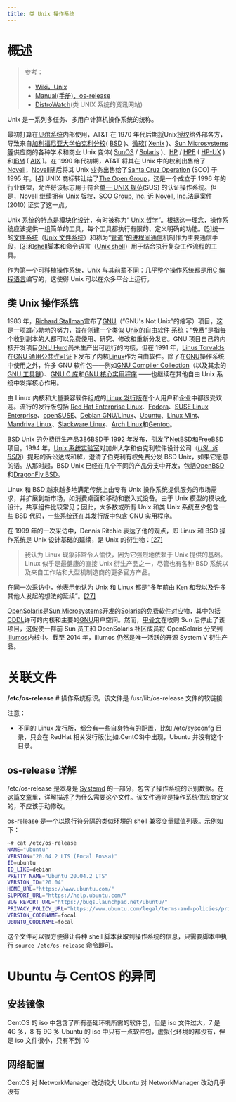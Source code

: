 ```yaml
---
title: 类 Unix 操作系统
---
```


# 概述

> 参考：
> - [Wiki，Unix](https://en.wikipedia.org/wiki/Unix)
> - [Manual(手册)，os-release](https://man7.org/linux/man-pages/man5/os-release.5.html)
> - [DistroWatch](https://distrowatch.com/)(类 UNIX 系统的资讯网站)

Unix 是一系列多任务、多用户计算机操作系统的统称。

最初打算在[贝尔系统](https://en.wikipedia.org/wiki/Bell_System)内部使用，AT\&T 在 1970 年代后期[将](https://en.wikipedia.org/wiki/License)Unix[授权](https://en.wikipedia.org/wiki/License)给外部各方，导致来自[加利福尼亚大学伯克利分校](https://en.wikipedia.org/wiki/University_of_California,_Berkeley)( [BSD](https://en.wikipedia.org/wiki/Berkeley_Software_Distribution) )、[微软](https://en.wikipedia.org/wiki/Microsoft)( [Xenix](https://en.wikipedia.org/wiki/Xenix) )、[Sun Microsystems 等](https://en.wikipedia.org/wiki/Sun_Microsystems)供应商的各种学术和商业 Unix 变体( [SunOS](https://en.wikipedia.org/wiki/SunOS) / [Solaris](<https://en.wikipedia.org/wiki/Solaris_(operating_system)>) )、[HP](https://en.wikipedia.org/wiki/Hewlett-Packard) / [HPE](https://en.wikipedia.org/wiki/Hewlett_Packard_Enterprise) ( [HP-UX](https://en.wikipedia.org/wiki/HP-UX) ) 和[IBM](https://en.wikipedia.org/wiki/IBM) ( [AIX](https://en.wikipedia.org/wiki/AIX) )。在 1990 年代初期，AT\&T 将其在 Unix 中的权利出售给了[Novell](https://en.wikipedia.org/wiki/Novell)，[Novell](https://en.wikipedia.org/wiki/Novell)随后将其 Unix 业务出售给了[Santa Cruz Operation](https://en.wikipedia.org/wiki/Santa_Cruz_Operation) (SCO) 于 1995 年。[\[4\]](https://en.wikipedia.org/wiki/Unix#cite_note-4) UNIX 商标转让给了[The Open Group](https://en.wikipedia.org/wiki/The_Open_Group)，这是一个成立于 1996 年的行业联盟，允许将该标志用于符合[单一 UNIX 规范](https://en.wikipedia.org/wiki/Single_UNIX_Specification)(SUS) 的认证操作系统。但是，Novell 继续拥有 Unix 版权，[SCO Group, Inc. 诉 Novell, Inc.](https://en.wikipedia.org/wiki/SCO_Group,_Inc._v._Novell,_Inc.)法庭案件 (2010) 证实了这一点。

Unix 系统的特点是[模块化设计](https://en.wikipedia.org/wiki/Modular_design)，有时被称为“ [Unix 哲学](https://en.wikipedia.org/wiki/Unix_philosophy)”。根据这一理念，操作系统应该提供一组简单的工具，每个工具都执行有限的、定义明确的功能。[\[5\]](https://en.wikipedia.org/wiki/Unix#cite_note-5)统一的[文件系统](https://en.wikipedia.org/wiki/Filesystem)（[Unix 文件系统](https://en.wikipedia.org/wiki/Unix_filesystem)）和称为“[管道](<https://en.wikipedia.org/wiki/Pipeline_(Unix)>)”[的进程间通信](https://en.wikipedia.org/wiki/Inter-process_communication)机制作为主要通信手段，[\[3\]](https://en.wikipedia.org/wiki/Unix#cite_note-Ritchie-3)和[shell](<https://en.wikipedia.org/wiki/Shell_(computing)>)脚本和命令语言（[Unix shell](https://en.wikipedia.org/wiki/Unix_shell)）用于结合执行复杂工作流程的工具。

作为第一个[可移植](https://en.wikipedia.org/wiki/Software_portability)操作系统，Unix 与其前辈不同：几乎整个操作系统都是用[C 编程语言](<https://en.wikipedia.org/wiki/C_(programming_language)>)编写的，这使得 Unix 可以在众多平台上运行。

## 类 Unix 操作系统

1983 年，[Richard Stallman](https://en.wikipedia.org/wiki/Richard_Stallman)宣布了[GNU](https://en.wikipedia.org/wiki/GNU)（“GNU's Not Unix”的缩写）项目，这是一项雄心勃勃的努力，旨在创建一个[类似 Unix](https://en.wikipedia.org/wiki/Unix-like)的[自由软件](https://en.wikipedia.org/wiki/Free_software) 系统；“免费”是指每个收到副本的人都可以免费使用、研究、修改和重新分发它。GNU 项目自己的内核开发项目[GNU Hurd](https://en.wikipedia.org/wiki/GNU_Hurd)尚未生产出可运行的内核，但在 1991 年，[Linus Torvalds](https://en.wikipedia.org/wiki/Linus_Torvalds)在[GNU 通用公共许可证](https://en.wikipedia.org/wiki/GNU_General_Public_License)下发布了内核[Linux](https://en.wikipedia.org/wiki/Linux_kernel)作为自由软件。除了在[GNU](https://en.wikipedia.org/wiki/GNU)操作系统中使用之外，许多 GNU 软件包——例如[GNU Compiler Collection](https://en.wikipedia.org/wiki/GNU_Compiler_Collection)（以及其余的[GNU 工具链](https://en.wikipedia.org/wiki/GNU_toolchain)）、[GNU C 库](https://en.wikipedia.org/wiki/Glibc)和[GNU 核心实用程序](https://en.wikipedia.org/wiki/Coreutils) ——也继续在其他自由 Unix 系统中发挥核心作用。

由 Linux 内核和大量兼容软件组成的[Linux 发行版](https://en.wikipedia.org/wiki/Linux_distribution)在个人用户和企业中都很受欢迎。流行的发行版包括 [Red Hat Enterprise Linux](https://en.wikipedia.org/wiki/Red_Hat_Enterprise_Linux)、[Fedora](<https://en.wikipedia.org/wiki/Fedora_(operating_system)>)、[SUSE Linux Enterprise](https://en.wikipedia.org/wiki/SUSE_Linux)、[openSUSE](https://en.wikipedia.org/wiki/OpenSUSE)、[Debian GNU/Linux](https://en.wikipedia.org/wiki/Debian)、[Ubuntu](<https://en.wikipedia.org/wiki/Ubuntu_(operating_system)>)、[Linux Mint](https://en.wikipedia.org/wiki/Linux_Mint)、[Mandriva Linux](https://en.wikipedia.org/wiki/Mandriva_Linux)、[Slackware Linux](https://en.wikipedia.org/wiki/Slackware_Linux)、[Arch Linux](https://en.wikipedia.org/wiki/Arch_Linux)和[Gentoo](https://en.wikipedia.org/wiki/Gentoo_Linux)。

[BSD](https://en.wikipedia.org/wiki/BSD) Unix 的免费衍生产品[386BSD](https://en.wikipedia.org/wiki/386BSD)于 1992 年发布，引发了[NetBSD](https://en.wikipedia.org/wiki/NetBSD)和[FreeBSD](https://en.wikipedia.org/wiki/FreeBSD)项目。1994 年，[Unix 系统实验室](https://en.wikipedia.org/wiki/Unix_System_Laboratories)对加州大学和伯克利软件设计公司（[_USL 诉 BSDi_](https://en.wikipedia.org/wiki/USL_v._BSDi)）提起的诉讼达成和解，澄清了伯克利有权免费分发 BSD Unix，如果它愿意的话。从那时起，BSD Unix 已经在几个不同的产品分支中开发，包括[OpenBSD](https://en.wikipedia.org/wiki/OpenBSD)和[DragonFly BSD](https://en.wikipedia.org/wiki/DragonFly_BSD)。

Linux 和 BSD 越来越多地满足传统上由专有 Unix 操作系统提供服务的市场需求，并扩展到新市场，如消费桌面和移动和嵌入式设备。由于 Unix 模型的模块化设计，共享组件比较常见；因此，大多数或所有 Unix 和类 Unix 系统至少包含一些 BSD 代码，一些系统还在其发行版中包含 GNU 实用程序。

在 1999 年的一次采访中，Dennis Ritchie 表达了他的观点，即 Linux 和 BSD 操作系统是 Unix 设计基础的延续，是 Unix 的衍生物：[\[27\]](https://en.wikipedia.org/wiki/Unix#cite_note-Interview_1999-27)

> 我认为 Linux 现象非常令人愉快，因为它强烈地依赖于 Unix 提供的基础。Linux 似乎是最健康的直接 Unix 衍生产品之一，尽管也有各种 BSD 系统以及来自工作站和大型机制造商的更多官方产品。

在同一次采访中，他表示他认为 Unix 和 Linux 都是“多年前由 Ken 和我以及许多其他人发起的想法的延续”。[\[27\]](https://en.wikipedia.org/wiki/Unix#cite_note-Interview_1999-27)

[OpenSolaris](https://en.wikipedia.org/wiki/OpenSolaris)是[Sun Microsystems](https://en.wikipedia.org/wiki/Sun_Microsystems)开发的[Solaris](<https://en.wikipedia.org/wiki/Solaris_(operating_system)>)的[免费软件](https://en.wikipedia.org/wiki/Free_software)对应物，其中包括[CDDL](https://en.wikipedia.org/wiki/CDDL)许可的内核和主要的[GNU](https://en.wikipedia.org/wiki/GNU)用户空间。然而，[甲骨文](https://en.wikipedia.org/wiki/Oracle_Corporation)在收购 Sun 后停止了该项目，这促使一群前 Sun 员工和 OpenSolaris 社区成员将 OpenSolaris 分叉到[illumos](https://en.wikipedia.org/wiki/Illumos)内核中。截至 2014 年，illumos 仍然是唯一活跃的开源 System V 衍生产品。

# 关联文件

**/etc/os-release** # 操作系统标识。该文件是 /usr/lib/os-release 文件的软链接

注意：

- 不同的 Linux 发行版，都会有一些自身特有的配置，比如 /etc/sysconfg 目录，只会在 RedHat 相关发行版(比如.CentOS)中出现，Ubuntu 并没有这个目录。

## os-release 详解

/etc/os-release 是本身是 [Systemd](/docs/1.操作系统/Systemd/Systemd.md) 的一部分，包含了操作系统的识别数据。在[这篇文章](http://0pointer.de/blog/projects/os-release)里，详解描述了为什么需要这个文件。该文件通常是操作系统供应商定义的，不应该手动修改。

os-release 是一个以换行符分隔的类似环境的 shell 兼容变量赋值列表。示例如下：

```bash
~# cat /etc/os-release
NAME="Ubuntu"
VERSION="20.04.2 LTS (Focal Fossa)"
ID=ubuntu
ID_LIKE=debian
PRETTY_NAME="Ubuntu 20.04.2 LTS"
VERSION_ID="20.04"
HOME_URL="https://www.ubuntu.com/"
SUPPORT_URL="https://help.ubuntu.com/"
BUG_REPORT_URL="https://bugs.launchpad.net/ubuntu/"
PRIVACY_POLICY_URL="https://www.ubuntu.com/legal/terms-and-policies/privacy-policy"
VERSION_CODENAME=focal
UBUNTU_CODENAME=focal
```

这个文件可以很方便得让各种 shell 脚本获取到操作系统的信息，只需要脚本中执行 `source /etc/os-release` 命令即可。

# Ubuntu 与 CentOS 的异同

## 安装镜像

CentOS 的 iso 中包含了所有基础环境所需的软件包，但是 iso 文件过大，7 是 4G 多，8 有 9G 多
Ubuntu 的 iso 中只有一点软件包，虚拟化环境的都没有，但是 iso 文件很小，只有不到 1G

## 网络配置

CentOS 对 NetworkManager 改动较大
Ubuntu 对 NetworkManager 改动几乎没有
